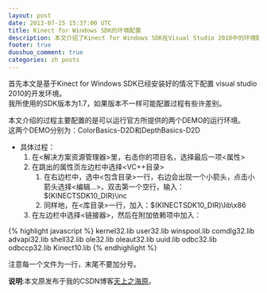 ```yaml
---
layout: post
date: 2013-07-15 15:37:00 UTC
title: Kinect for Windows SDK的环境配置
description: 本文介绍了Kinect for Windows SDK在Visual Studio 2010中的环境配置（C++版本）的配置方法，所使用的SDK版本为1.7。如果版本不一样可能配置过程有些许差别。
footer: true
duoshuo_comment: true
categories: zh posts
---
```


首先本文是基于Kinect for Windows SDK已经安装好的情况下配置 visual studio 2010的开发环境。<br/>
我所使用的SDK版本为1.7，如果版本不一样可能配置过程有些许差别。

本文介绍的过程主要配置的是可以运行官方所提供的两个DEMO的运行环境。<br/>
这两个DEMO分别为：ColorBasics-D2D和DepthBasics-D2D

* 具体过程：
    1. 在<解决方案资源管理器>里，右击你的项目名，选择最后一项<属性>
    2. 在跳出的属性页左边栏中选择<VC++目录>
        1. 在右边栏中，选中<包含目录>一行，右边会出现一个小箭头，点击小箭头选择<编辑...>，双击第一个空行，输入：$(KINECTSDK10_DIR)\inc
        2. 同样地，在<库目录>一行，加入：$(KINECTSDK10_DIR)\lib\x86
    3. 在左边栏中选择<链接器>，然后在附加依赖项中加入：

{% highlight javascript %}
kernel32.lib
user32.lib
winspool.lib
comdlg32.lib
advapi32.lib
shell32.lib
ole32.lib
oleaut32.lib
uuid.lib
odbc32.lib
odbccp32.lib
Kinect10.lib
{% endhighlight %}

注意每一个文件为一行，末尾不要加分号。

**说明**:本文原发布于我的CSDN博客[天上之海原](http://blog.csdn.net/zry656565)。